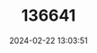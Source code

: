 ---
title: "136641"
category: "Mus cypriacus"
draft: false
date: 2024-02-22 13:03:51
languages:
  English: ["Cyprus Mouse"]
---